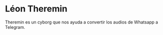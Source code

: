 # Léon Theremin

Theremin es un cyborg que nos ayuda a convertir los audios de Whatsapp a
Telegram.
